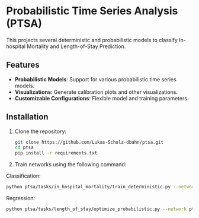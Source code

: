 # Probabilistic Time Series Analysis (PTSA)

This projects several deterministic and probabilistic models to classify In-hospital Mortality and Length-of-Stay Prediction.

## Features

- **Probabilistic Models**: Support for various probabilistic time series models.
- **Visualizations**: Generate calibration plots and other visualizations.
- **Customizable Configurations**: Flexible model and training parameters.

## Installation

1. Clone the repository:
   ```bash
   git clone https://github.com/Lukas-Scholz-dbahn/ptsa.git
   cd ptsa
   pip install -r requirements.txt
   ```
   
2. Train networks using the following command:

Classification:
```bash
python ptsa/tasks/in_hospital_mortality/train_deterministic.py --network ptsa/models/deterministic/lstm.py --partition custom --data PATH_TO_YOUR_DATA --model lstm  --model_name model_name.pth --output_dir PATH_TO_OUTPUT_FOLDER
```

Regression:
```bash
python ptsa/tasks/length_of_stay/optimize_probabilistic.py --network ptsa/models/probabilistic/rnn.py --partition custom --data PATH_TO_YOUR_DATA --model rnn  --model_name model_name.pth --output_dir PATH_TO_OUTPUT_FOLDER --num_mc_samples 25 --num_trials 10 --dataset_fraction 0.1
```

